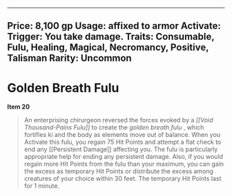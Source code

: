 
---
Price: 8,100 gp
Usage: affixed to armor
Activate: 
Trigger: You take damage.
Traits: Consumable, Fulu, Healing, Magical, Necromancy, Positive, Talisman
Rarity: Uncommon
---

# Golden Breath Fulu

**Item 20**

> An enterprising chirurgeon reversed the forces evoked by a *[[Void Thousand-Pains Fulu]]* to create the *golden breath fulu* , which fortifies ki and the body as elements move out of balance. When you Activate this fulu, you regain 75 Hit Points and attempt a flat check to end any [[Persistent Damage]] affecting you. The fulu is particularly appropriate help for ending any persistent damage. Also, if you would regain more Hit Points from the fulu than your maximum, you can gain the excess as temporary Hit Points or distribute the excess among creatures of your choice within 30 feet. The temporary Hit Points last for 1 minute.
